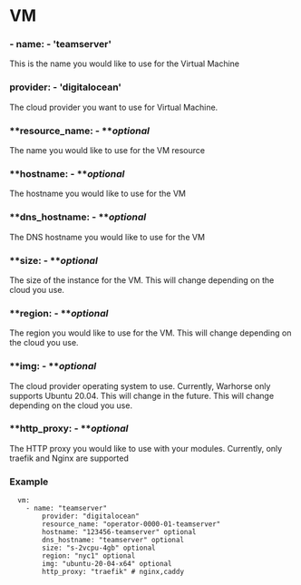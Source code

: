 # VM

### - **name: - 'teamserver'**

This is the name you would like to use for the Virtual Machine

### **provider: - 'digitalocean'**

The cloud provider you want to use for Virtual Machine.

### **resource\_name: - **_**optional**_

The name you would like to use for the VM resource

### **hostname: - **_**optional**_

The hostname you would like to use for the VM

### **dns\_hostname: - **_**optional**_

The DNS hostname you would like to use for the VM

### **size: - **_**optional**_

The size of the instance for the VM. This will change depending on the cloud you use.

### **region: - **_**optional**_

The region you would like to use for the VM. This will change depending on the cloud you use.

### **img: - **_**optional**_

The cloud provider operating system to use. Currently, Warhorse only supports Ubuntu 20.04. This will change in the future. This will change depending on the cloud you use.

### **http\_proxy: - **_**optional**_

The HTTP proxy you would like to use with your modules. Currently, only traefik and Nginx are supported

### **Example**

```
  vm:
    - name: "teamserver"
        provider: "digitalocean"
        resource_name: "operator-0000-01-teamserver"
        hostname: "123456-teamserver" optional
        dns_hostname: "teamserver" optional
        size: "s-2vcpu-4gb" optional
        region: "nyc1" optional
        img: "ubuntu-20-04-x64" optional
        http_proxy: "traefik" # nginx,caddy
```
